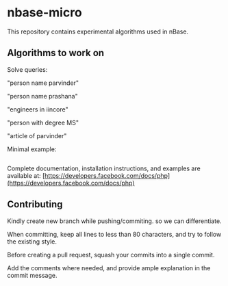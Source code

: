nbase-micro
====================
This repository contains experimental algorithms used in nBase.

Algorithms to work on
-----

Solve queries:

"person name parvinder"

"person name prashana"

"engineers in iincore"

"person with degree MS"

"article of parvinder"

Minimal example:

```php


```

Complete documentation, installation instructions, and examples are available at:
[https://developers.facebook.com/docs/php](https://developers.facebook.com/docs/php)

Contributing
------------

Kindly create new branch while pushing/commiting. so we can differentiate.

When committing, keep all lines to less than 80 characters, and try to
follow the existing style.

Before creating a pull request, squash your commits into a single commit.

Add the comments where needed, and provide ample explanation in the
commit message.
